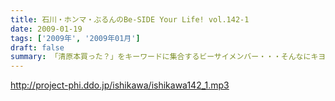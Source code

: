 ```yaml
---
title: 石川・ホンマ・ぶるんのBe-SIDE Your Life! vol.142-1
date: 2009-01-19
tags: ['2009年', '2009年01月']
draft: false
summary: 「清原本買った？」をキーワードに集合するビーサイメンバー・・・そんなにキヨハラ好きだったわけでないNAMAEも最近ハマっているのですが・・・。NAMAE
---
```


http://project-phi.ddo.jp/ishikawa/ishikawa142_1.mp3
